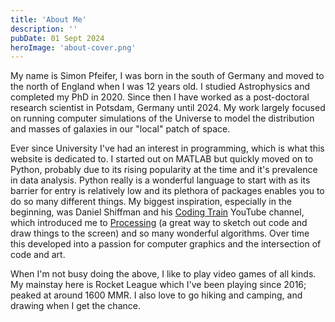 ```yaml
---
title: 'About Me'
description: ''
pubDate: 01 Sept 2024
heroImage: 'about-cover.png'
---
```

My name is Simon Pfeifer, I was born in the south of Germany and moved to the north of England when I was 12 years old. I studied Astrophysics and completed my PhD in 2020. Since then I have worked as a post-doctoral research scientist in Potsdam, Germany until 2024. My work largely focused on running computer simulations of the Universe to model the distribution and masses of galaxies in our "local" patch of space.

Ever since University I've had an interest in programming, which is what this website is dedicated to. I started out on MATLAB but quickly moved on to Python, probably due to its rising popularity at the time and it's prevalence in data analysis. Python really is a wonderful language to start with as its barrier for entry is relatively low and its plethora of packages enables you to do so many different things. My biggest inspiration, especially in the beginning, was Daniel Shiffman and his <a href="https://www.youtube.com/@TheCodingTrain" target="_blank">Coding Train</a> YouTube channel, which introduced me to <a href="https://processing.org/" target="_blank">Processing</a> (a great way to sketch out code and draw things to the screen) and so many wonderful algorithms. Over time this developed into a passion for computer graphics and the intersection of code and art.

When I'm not busy doing the above, I like to play video games of all kinds. My mainstay here is Rocket League which I've been playing since 2016; peaked at around 1600 MMR. I also love to go hiking and camping, and drawing when I get the chance.

<div class="flex float-none mt-10 gap-x-5">
  <a href="mailto: simonpfeifer64@gmail.com" target="_blank">
    <span class="radix-icons--envelope-closed"></span>
  </a>
  <a href="https://github.com/SimonPfeifer" target="_blank">
    <span class="radix-icons--github-logo"></span>
  </a>
  <a href="https://www.linkedin.com/in/simonpfeifer" target="_blank">
    <span class="radix-icons--linkedin-logo"></span>
  </a>
</div>

